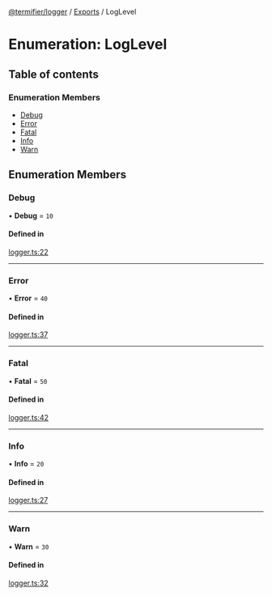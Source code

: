 [@termifier/logger](../README.md) / [Exports](../modules.md) / LogLevel

# Enumeration: LogLevel

## Table of contents

### Enumeration Members

- [Debug](LogLevel.md#debug)
- [Error](LogLevel.md#error)
- [Fatal](LogLevel.md#fatal)
- [Info](LogLevel.md#info)
- [Warn](LogLevel.md#warn)

## Enumeration Members

### Debug

• **Debug** = ``10``

#### Defined in

[logger.ts:22](https://github.com/permasoft-factory/termifier/blob/8b62833/packages/logger/src/logger.ts#L22)

___

### Error

• **Error** = ``40``

#### Defined in

[logger.ts:37](https://github.com/permasoft-factory/termifier/blob/8b62833/packages/logger/src/logger.ts#L37)

___

### Fatal

• **Fatal** = ``50``

#### Defined in

[logger.ts:42](https://github.com/permasoft-factory/termifier/blob/8b62833/packages/logger/src/logger.ts#L42)

___

### Info

• **Info** = ``20``

#### Defined in

[logger.ts:27](https://github.com/permasoft-factory/termifier/blob/8b62833/packages/logger/src/logger.ts#L27)

___

### Warn

• **Warn** = ``30``

#### Defined in

[logger.ts:32](https://github.com/permasoft-factory/termifier/blob/8b62833/packages/logger/src/logger.ts#L32)
